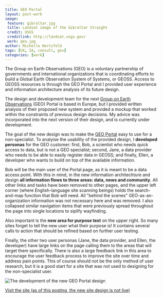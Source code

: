 ```yaml
---
title: GEO Portal
layout: post-work
image:
 feature: gibraltar.jpg
 title: Landsat image of the Gibraltar Straight
 credit: USGS
 creditlink: http://landsat.usgs.gov/
 work: geo.jpg
author: Michelle Hertzfeld
tags: [UX, IA, consult, gov]
categories: [work]
---
```

The Group on Earth Observations (GEO) is a voluntary partnership of governments and international organizations that is coordinating efforts to build a Global Earth Observation System of Systems, or GEOSS. Access to GEOSS resources is through the GEO Portal and I provided user experience and information architecture analysis of its future design.<!--more-->

The design and development team for the next [Group on Earth Observations](http://www.earthobservations.org/) (GEO) Portal is based in Europe, but I provided written analysis of their proposed new system and provided a mockup that worked within the constraints of previous design decisions. My advice was incorporated into the next version of their design, and is currently under development.

The goal of the new design was to make the [GEO Portal](http://www.geoportal.org/) easy to use for a non-specialist. To analyise the usability of the provided design, I **developed personas** for the GEO customer: first, Bob, a scientist who needs quick access to data, but is not a GEO specialist; second, Jane, a data provider who needs to be able to easily register data in GEOSS; and finally, Ellen, a developer who wants to build on top of the available information.

Bob will be the main user of the Portal page, as it is meant to be a data access point. With this in mind, in the new information architechture and design **all information flows to three areas: data, news and community**. All other links and tasks have been removed to other pages, and the upper left corner (where English-language site scanning beings) holds the search-and-map function that Bob will need. All "behind the scenes" GEO-as-an-organization information was not necessary here and was removed. I also collapsed similar navigation items that were previously spread throughout the page into single locations to siplify wayfinding.

Also important is the **new area for purpose text** on the upper right. So many sites forget to tell the new user what their purpose is! It contains several calls to action that should be refined based on further user testing.

Finally, the other two user personas (Jane, the data provider, and Ellen, the developer) have large links on the page calling them to the areas that will target them specifically. There is also a large feedback link in this area to encourage the user feedback process to improve the site over time and address pain points. This of course should not be the only method of user research, but it is a good start for a site that was not used to designing for the non-specialist user.

![The development of the new GEO Portal design](https://meiqimichelle.github.io/mhertzfeld/assets/img/geo_develop.jpg)

[Visit the site (as of this posting, the new site design is not live)](http://www.geoportal.org/)
